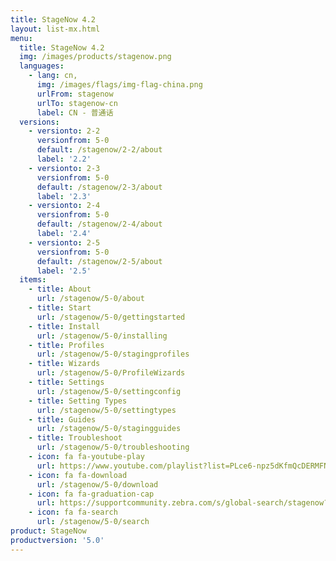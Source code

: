 ```yaml
---
title: StageNow 4.2
layout: list-mx.html
menu:
  title: StageNow 4.2
  img: /images/products/stagenow.png
  languages:
    - lang: cn,
      img: /images/flags/img-flag-china.png
      urlFrom: stagenow
      urlTo: stagenow-cn
      label: CN - 普通话
  versions:
    - versionto: 2-2
      versionfrom: 5-0
      default: /stagenow/2-2/about
      label: '2.2'
    - versionto: 2-3
      versionfrom: 5-0
      default: /stagenow/2-3/about
      label: '2.3'
    - versionto: 2-4
      versionfrom: 5-0
      default: /stagenow/2-4/about
      label: '2.4'
    - versionto: 2-5
      versionfrom: 5-0
      default: /stagenow/2-5/about
      label: '2.5'
  items:
    - title: About
      url: /stagenow/5-0/about
    - title: Start
      url: /stagenow/5-0/gettingstarted
    - title: Install
      url: /stagenow/5-0/installing
    - title: Profiles
      url: /stagenow/5-0/stagingprofiles
    - title: Wizards
      url: /stagenow/5-0/ProfileWizards
    - title: Settings
      url: /stagenow/5-0/settingconfig
    - title: Setting Types
      url: /stagenow/5-0/settingtypes
    - title: Guides
      url: /stagenow/5-0/stagingguides
    - title: Troubleshoot
      url: /stagenow/5-0/troubleshooting
    - icon: fa fa-youtube-play
      url: https://www.youtube.com/playlist?list=PLce6-npz5dKfmQcDERMFNiOeZrVAEJtXH    
    - icon: fa fa-download
      url: /stagenow/5-0/download    
    - icon: fa fa-graduation-cap
      url: https://supportcommunity.zebra.com/s/global-search/stagenow?language=en_US
    - icon: fa fa-search
      url: /stagenow/5-0/search
product: StageNow
productversion: '5.0'
---
```














